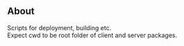 ## About

Scripts for deployment, building etc. <br/>
Expect cwd to be root folder of client and server packages.
